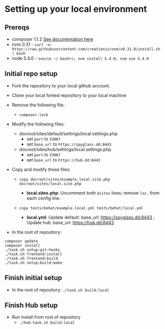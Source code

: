 # Setting up your local environment

## Prereqs
* composer 1.1.2 [See documentation here](https://getcomposer.org/doc/00-intro.md#installation-linux-unix-osx)
* nvm 0.31 - `curl -o- https://raw.githubusercontent.com/creationix/nvm/v0.31.0/install.sh | bash`
* node 5.4.0 - `source ~/.bashrc; nvm install 5.4.0; nvm use 5.4.0`

## Initial repo setup
* Fork the repository to your local github account.
* Clone your local forked repository to your local machine
* Remove the following file:
  * `composer.lock`

* Modify the following files:
  * docroot/sites/default/settings/local.settings.php
    * set `port` to `33067`
    * set `base_url` to `https://spyglass.dd:8443` 
  * docroot/sites/hub/settings/local.settings.php
    * set `port` to `33067`
    * set `base_url` to `https://hub.dd:8443`

* Copy and modify these files:

  * `copy docroot/sites/example.local.site.php docroot/sites/local.site.php`
    * **local.sites.php**: Uncomment both `$sites` lines; remove `loc.` from each config line.

  * `copy tests/behat/example.local.yml tests/behat/local.yml`
    * **local.yml**: Update default: base_url: https://spyglass.dd:8443 ; Update hub: base_url: https://hub.dd:8443

* In the root of repository:
```
composer update
composer install
./task.sh setup:git-hooks
./task.sh frontend:install
./task.sh frontend:build
./task.sh setup:build:make
```

## Finish initial setup
* In the root of repository: `./task.sh build:local`

## Finish Hub setup
* Run install from root of repository
  * `./hub-task.sh build:local`